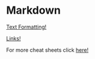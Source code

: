 # Markdown

[Text Formatting!](Formatting/format.md)

[Links!](Images/image.md)

For more cheat sheets click [here!](https://www.markdownguide.org/cheat-sheet/)